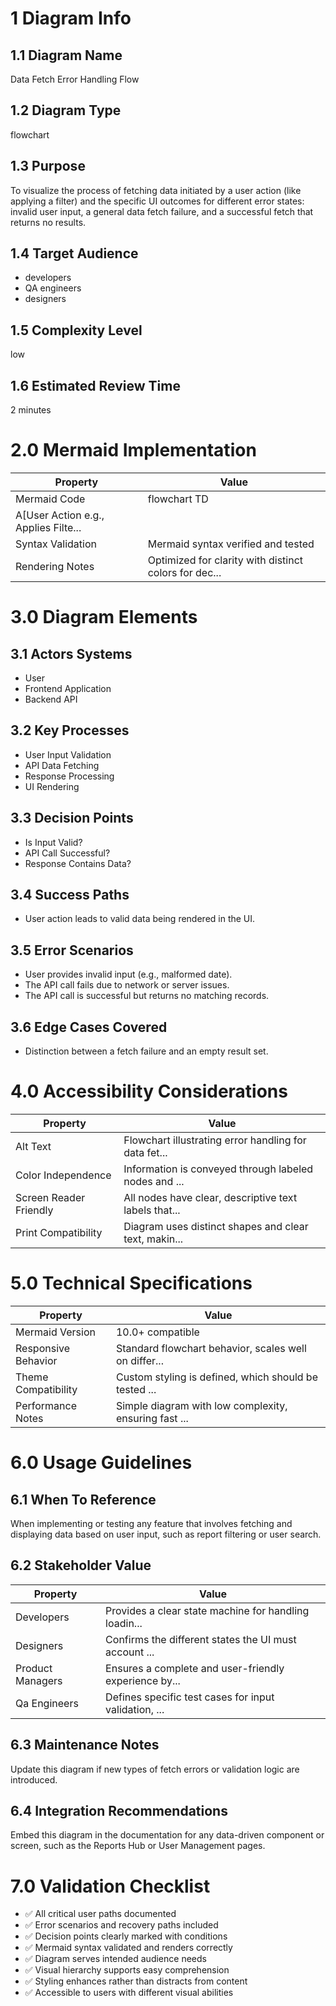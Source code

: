 # 1 Diagram Info

## 1.1 Diagram Name

Data Fetch Error Handling Flow

## 1.2 Diagram Type

flowchart

## 1.3 Purpose

To visualize the process of fetching data initiated by a user action (like applying a filter) and the specific UI outcomes for different error states: invalid user input, a general data fetch failure, and a successful fetch that returns no results.

## 1.4 Target Audience

- developers
- QA engineers
- designers

## 1.5 Complexity Level

low

## 1.6 Estimated Review Time

2 minutes

# 2.0 Mermaid Implementation

| Property | Value |
|----------|-------|
| Mermaid Code | flowchart TD
    A[User Action e.g., Applies Filte... |
| Syntax Validation | Mermaid syntax verified and tested |
| Rendering Notes | Optimized for clarity with distinct colors for dec... |

# 3.0 Diagram Elements

## 3.1 Actors Systems

- User
- Frontend Application
- Backend API

## 3.2 Key Processes

- User Input Validation
- API Data Fetching
- Response Processing
- UI Rendering

## 3.3 Decision Points

- Is Input Valid?
- API Call Successful?
- Response Contains Data?

## 3.4 Success Paths

- User action leads to valid data being rendered in the UI.

## 3.5 Error Scenarios

- User provides invalid input (e.g., malformed date).
- The API call fails due to network or server issues.
- The API call is successful but returns no matching records.

## 3.6 Edge Cases Covered

- Distinction between a fetch failure and an empty result set.

# 4.0 Accessibility Considerations

| Property | Value |
|----------|-------|
| Alt Text | Flowchart illustrating error handling for data fet... |
| Color Independence | Information is conveyed through labeled nodes and ... |
| Screen Reader Friendly | All nodes have clear, descriptive text labels that... |
| Print Compatibility | Diagram uses distinct shapes and clear text, makin... |

# 5.0 Technical Specifications

| Property | Value |
|----------|-------|
| Mermaid Version | 10.0+ compatible |
| Responsive Behavior | Standard flowchart behavior, scales well on differ... |
| Theme Compatibility | Custom styling is defined, which should be tested ... |
| Performance Notes | Simple diagram with low complexity, ensuring fast ... |

# 6.0 Usage Guidelines

## 6.1 When To Reference

When implementing or testing any feature that involves fetching and displaying data based on user input, such as report filtering or user search.

## 6.2 Stakeholder Value

| Property | Value |
|----------|-------|
| Developers | Provides a clear state machine for handling loadin... |
| Designers | Confirms the different states the UI must account ... |
| Product Managers | Ensures a complete and user-friendly experience by... |
| Qa Engineers | Defines specific test cases for input validation, ... |

## 6.3 Maintenance Notes

Update this diagram if new types of fetch errors or validation logic are introduced.

## 6.4 Integration Recommendations

Embed this diagram in the documentation for any data-driven component or screen, such as the Reports Hub or User Management pages.

# 7.0 Validation Checklist

- ✅ All critical user paths documented
- ✅ Error scenarios and recovery paths included
- ✅ Decision points clearly marked with conditions
- ✅ Mermaid syntax validated and renders correctly
- ✅ Diagram serves intended audience needs
- ✅ Visual hierarchy supports easy comprehension
- ✅ Styling enhances rather than distracts from content
- ✅ Accessible to users with different visual abilities


